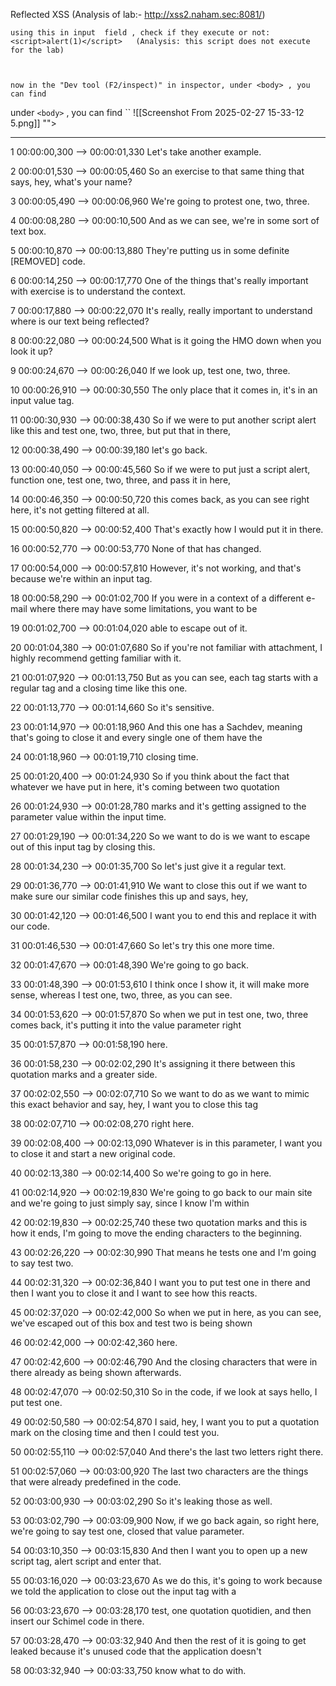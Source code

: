 

Reflected XSS (Analysis of lab:-  http://xss2.naham.sec:8081/)

```
using this in input  field , check if they execute or not:
<script>alert(1)</script>   (Analysis: this script does not execute for the lab)



now in the "Dev tool (F2/inspect)" in inspector, under <body> , you can find 
```

under `<body>`  , you can find   ``
![[Screenshot From 2025-02-27 15-33-12 5.png]]
""> <script>alert(1)</script>

---


1
00:00:00,300 --> 00:00:01,330
Let's take another example.

2
00:00:01,530 --> 00:00:05,460
So an exercise to that same thing that says, hey, what's your name?

3
00:00:05,490 --> 00:00:06,960
We're going to protest one, two, three.

4
00:00:08,280 --> 00:00:10,500
And as we can see, we're in some sort of text box.

5
00:00:10,870 --> 00:00:13,880
They're putting us in some definite [REMOVED] code.

6
00:00:14,250 --> 00:00:17,770
One of the things that's really important with exercise is to understand the context.

7
00:00:17,880 --> 00:00:22,070
It's really, really important to understand where is our text being reflected?

8
00:00:22,080 --> 00:00:24,500
What is it going the HMO down when you look it up?

9
00:00:24,670 --> 00:00:26,040
If we look up, test one, two, three.

10
00:00:26,910 --> 00:00:30,550
The only place that it comes in, it's in an input value tag.

11
00:00:30,930 --> 00:00:38,430
So if we were to put another script alert like this and test one, two, three, but put that in there,

12
00:00:38,490 --> 00:00:39,180
let's go back.

13
00:00:40,050 --> 00:00:45,560
So if we were to put just a script alert, function one, test one, two, three, and pass it in here,

14
00:00:46,350 --> 00:00:50,720
this comes back, as you can see right here, it's not getting filtered at all.

15
00:00:50,820 --> 00:00:52,400
That's exactly how I would put it in there.

16
00:00:52,770 --> 00:00:53,770
None of that has changed.

17
00:00:54,000 --> 00:00:57,810
However, it's not working, and that's because we're within an input tag.

18
00:00:58,290 --> 00:01:02,700
If you were in a context of a different e-mail where there may have some limitations, you want to be

19
00:01:02,700 --> 00:01:04,020
able to escape out of it.

20
00:01:04,380 --> 00:01:07,680
So if you're not familiar with attachment, I highly recommend getting familiar with it.

21
00:01:07,920 --> 00:01:13,750
But as you can see, each tag starts with a regular tag and a closing time like this one.

22
00:01:13,770 --> 00:01:14,660
So it's sensitive.

23
00:01:14,970 --> 00:01:18,960
And this one has a Sachdev, meaning that's going to close it and every single one of them have the

24
00:01:18,960 --> 00:01:19,710
closing time.

25
00:01:20,400 --> 00:01:24,930
So if you think about the fact that whatever we have put in here, it's coming between two quotation

26
00:01:24,930 --> 00:01:28,780
marks and it's getting assigned to the parameter value within the input time.

27
00:01:29,190 --> 00:01:34,220
So we want to do is we want to escape out of this input tag by closing this.

28
00:01:34,230 --> 00:01:35,700
So let's just give it a regular text.

29
00:01:36,770 --> 00:01:41,910
We want to close this out if we want to make sure our similar code finishes this up and says, hey,

30
00:01:42,120 --> 00:01:46,500
I want you to end this and replace it with our code.

31
00:01:46,530 --> 00:01:47,660
So let's try this one more time.

32
00:01:47,670 --> 00:01:48,390
We're going to go back.

33
00:01:48,390 --> 00:01:53,610
I think once I show it, it will make more sense, whereas I test one, two, three, as you can see.

34
00:01:53,620 --> 00:01:57,870
So when we put in test one, two, three comes back, it's putting it into the value parameter right

35
00:01:57,870 --> 00:01:58,190
here.

36
00:01:58,230 --> 00:02:02,290
It's assigning it there between this quotation marks and a greater side.

37
00:02:02,550 --> 00:02:07,710
So we want to do as we want to mimic this exact behavior and say, hey, I want you to close this tag

38
00:02:07,710 --> 00:02:08,270
right here.

39
00:02:08,400 --> 00:02:13,090
Whatever is in this parameter, I want you to close it and start a new original code.

40
00:02:13,380 --> 00:02:14,400
So we're going to go in here.

41
00:02:14,920 --> 00:02:19,830
We're going to go back to our main site and we're going to just simply say, since I know I'm within

42
00:02:19,830 --> 00:02:25,740
these two quotation marks and this is how it ends, I'm going to move the ending characters to the beginning.

43
00:02:26,220 --> 00:02:30,990
That means he tests one and I'm going to say test two.

44
00:02:31,320 --> 00:02:36,840
I want you to put test one in there and then I want you to close it and I want to see how this reacts.

45
00:02:37,020 --> 00:02:42,000
So when we put in here, as you can see, we've escaped out of this box and test two is being shown

46
00:02:42,000 --> 00:02:42,360
here.

47
00:02:42,600 --> 00:02:46,790
And the closing characters that were in there already as being shown afterwards.

48
00:02:47,070 --> 00:02:50,310
So in the code, if we look at says hello, I put test one.

49
00:02:50,580 --> 00:02:54,870
I said, hey, I want you to put a quotation mark on the closing time and then I could test you.

50
00:02:55,110 --> 00:02:57,040
And there's the last two letters right there.

51
00:02:57,060 --> 00:03:00,920
The last two characters are the things that were already predefined in the code.

52
00:03:00,930 --> 00:03:02,290
So it's leaking those as well.

53
00:03:02,790 --> 00:03:09,900
Now, if we go back again, so right here, we're going to say test one, closed that value parameter.

54
00:03:10,350 --> 00:03:15,830
And then I want you to open up a new script tag, alert script and enter that.

55
00:03:16,020 --> 00:03:23,670
As we do this, it's going to work because we told the application to close out the input tag with a

56
00:03:23,670 --> 00:03:28,170
test, one quotation quotidien, and then insert our Schimel code in there.

57
00:03:28,470 --> 00:03:32,940
And then the rest of it is going to get leaked because it's unused code that the application doesn't

58
00:03:32,940 --> 00:03:33,750
know what to do with.